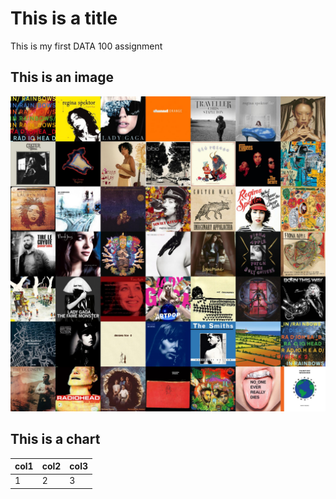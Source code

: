 # This is a title

This is my first DATA 100 assignment

## This is an image

![](Superchart.jpeg)

## This is a chart

col1 | col2 | col3
--- | --- | ---
1 | 2 | 3
